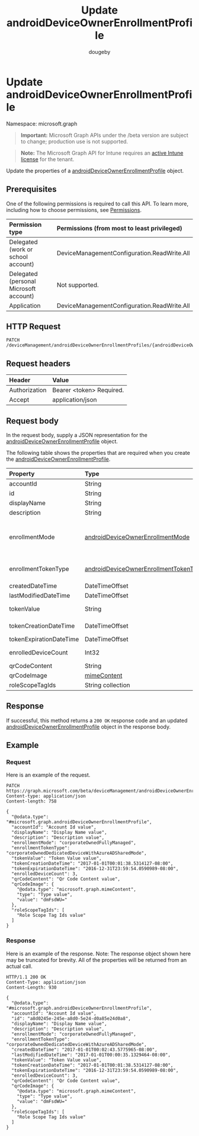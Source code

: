 ﻿---
title: "Update androidDeviceOwnerEnrollmentProfile"
description: "Update the properties of a androidDeviceOwnerEnrollmentProfile object."
author: "dougeby"
localization_priority: Normal
ms.prod: "intune"
doc_type: apiPageType
---

# Update androidDeviceOwnerEnrollmentProfile

Namespace: microsoft.graph

> **Important:** Microsoft Graph APIs under the /beta version are subject to change; production use is not supported.

> **Note:** The Microsoft Graph API for Intune requires an [active Intune license](https://go.microsoft.com/fwlink/?linkid=839381) for the tenant.

Update the properties of a [androidDeviceOwnerEnrollmentProfile](../resources/intune-androidforwork-androiddeviceownerenrollmentprofile.md) object.

## Prerequisites

One of the following permissions is required to call this API. To learn more, including how to choose permissions, see [Permissions](/graph/permissions-reference).

| Permission type                        | Permissions (from most to least privileged) |
| :------------------------------------- | :------------------------------------------ |
| Delegated (work or school account)     | DeviceManagementConfiguration.ReadWrite.All |
| Delegated (personal Microsoft account) | Not supported.                              |
| Application                            | DeviceManagementConfiguration.ReadWrite.All |

## HTTP Request

<!-- {
  "blockType": "ignored"
}
-->

```http
PATCH /deviceManagement/androidDeviceOwnerEnrollmentProfiles/{androidDeviceOwnerEnrollmentProfileId}
```

## Request headers

| Header        | Value                          |
| :------------ | :----------------------------- |
| Authorization | Bearer &lt;token&gt; Required. |
| Accept        | application/json               |

## Request body

In the request body, supply a JSON representation for the [androidDeviceOwnerEnrollmentProfile](../resources/intune-androidforwork-androiddeviceownerenrollmentprofile.md) object.

The following table shows the properties that are required when you create the [androidDeviceOwnerEnrollmentProfile](../resources/intune-androidforwork-androiddeviceownerenrollmentprofile.md).

| Property                | Type                                                                                                                 | Description                                                                                                                                                                       |
| :---------------------- | :------------------------------------------------------------------------------------------------------------------- | :-------------------------------------------------------------------------------------------------------------------------------------------------------------------------------- |
| accountId               | String                                                                                                               | Tenant GUID the enrollment profile belongs to.                                                                                                                                    |
| id                      | String                                                                                                               | Unique GUID for the enrollment profile.                                                                                                                                           |
| displayName             | String                                                                                                               | Display name for the enrollment profile.                                                                                                                                          |
| description             | String                                                                                                               | Description for the enrollment profile.                                                                                                                                           |
| enrollmentMode          | [androidDeviceOwnerEnrollmentMode](../resources/intune-androidforwork-androiddeviceownerenrollmentmode.md)           | The enrollment mode of devices that use this enrollment profile. Possible values are: `corporateOwnedDedicatedDevice`, `corporateOwnedFullyManaged`, `corporateOwnedWorkProfile`. |
| enrollmentTokenType     | [androidDeviceOwnerEnrollmentTokenType](../resources/intune-androidforwork-androiddeviceownerenrollmenttokentype.md) | The enrollment token type for an enrollment profile. Possible values are: `default`, `corporateOwnedDedicatedDeviceWithAzureADSharedMode`.                                        |
| createdDateTime         | DateTimeOffset                                                                                                       | Date time the enrollment profile was created.                                                                                                                                     |
| lastModifiedDateTime    | DateTimeOffset                                                                                                       | Date time the enrollment profile was last modified.                                                                                                                               |
| tokenValue              | String                                                                                                               | Value of the most recently created token for this enrollment profile.                                                                                                             |
| tokenCreationDateTime   | DateTimeOffset                                                                                                       | Date time the most recently created token was created.                                                                                                                            |
| tokenExpirationDateTime | DateTimeOffset                                                                                                       | Date time the most recently created token will expire.                                                                                                                            |
| enrolledDeviceCount     | Int32                                                                                                                | Total number of Android devices that have enrolled using this enrollment profile.                                                                                                 |
| qrCodeContent           | String                                                                                                               | String used to generate a QR code for the token.                                                                                                                                  |
| qrCodeImage             | [mimeContent](../resources/intune-shared-mimecontent.md)                                                             | String used to generate a QR code for the token.                                                                                                                                  |
| roleScopeTagIds         | String collection                                                                                                    | List of Scope Tags for this Entity instance.                                                                                                                                      |

## Response

If successful, this method returns a `200 OK` response code and an updated [androidDeviceOwnerEnrollmentProfile](../resources/intune-androidforwork-androiddeviceownerenrollmentprofile.md) object in the response body.

## Example

### Request

Here is an example of the request.

```http
PATCH https://graph.microsoft.com/beta/deviceManagement/androidDeviceOwnerEnrollmentProfiles/{androidDeviceOwnerEnrollmentProfileId}
Content-type: application/json
Content-length: 758

{
  "@odata.type": "#microsoft.graph.androidDeviceOwnerEnrollmentProfile",
  "accountId": "Account Id value",
  "displayName": "Display Name value",
  "description": "Description value",
  "enrollmentMode": "corporateOwnedFullyManaged",
  "enrollmentTokenType": "corporateOwnedDedicatedDeviceWithAzureADSharedMode",
  "tokenValue": "Token Value value",
  "tokenCreationDateTime": "2017-01-01T00:01:38.5314127-08:00",
  "tokenExpirationDateTime": "2016-12-31T23:59:54.0590989-08:00",
  "enrolledDeviceCount": 3,
  "qrCodeContent": "Qr Code Content value",
  "qrCodeImage": {
    "@odata.type": "microsoft.graph.mimeContent",
    "type": "Type value",
    "value": "dmFsdWU="
  },
  "roleScopeTagIds": [
    "Role Scope Tag Ids value"
  ]
}
```

### Response

Here is an example of the response. Note: The response object shown here may be truncated for brevity. All of the properties will be returned from an actual call.

```http
HTTP/1.1 200 OK
Content-Type: application/json
Content-Length: 930

{
  "@odata.type": "#microsoft.graph.androidDeviceOwnerEnrollmentProfile",
  "accountId": "Account Id value",
  "id": "a8d0245e-245e-a8d0-5e24-d0a85e24d0a8",
  "displayName": "Display Name value",
  "description": "Description value",
  "enrollmentMode": "corporateOwnedFullyManaged",
  "enrollmentTokenType": "corporateOwnedDedicatedDeviceWithAzureADSharedMode",
  "createdDateTime": "2017-01-01T00:02:43.5775965-08:00",
  "lastModifiedDateTime": "2017-01-01T00:00:35.1329464-08:00",
  "tokenValue": "Token Value value",
  "tokenCreationDateTime": "2017-01-01T00:01:38.5314127-08:00",
  "tokenExpirationDateTime": "2016-12-31T23:59:54.0590989-08:00",
  "enrolledDeviceCount": 3,
  "qrCodeContent": "Qr Code Content value",
  "qrCodeImage": {
    "@odata.type": "microsoft.graph.mimeContent",
    "type": "Type value",
    "value": "dmFsdWU="
  },
  "roleScopeTagIds": [
    "Role Scope Tag Ids value"
  ]
}
```

